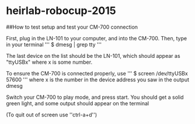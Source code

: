 # heirlab-robocup-2015

##How to test setup and test your CM-700 connection

First, plug in the LN-101 to your computer, and into the CM-700. Then, type in your terminal
''' 
$ dmesg | grep tty
'''

The last device on the list should be the LN-101, which should appear as "ttyUSBx" where x is some number.

To ensure the CM-700 is connected properly, use
'''
$ screen /dev/ttyUSBx 57600
'''
where x is the number in the device address you saw in the output dmesg

Switch your CM-700 to play mode, and press start. You should get a solid green light, and some output should appear on the terminal

(To quit out of screen use ''ctrl-a+d'')